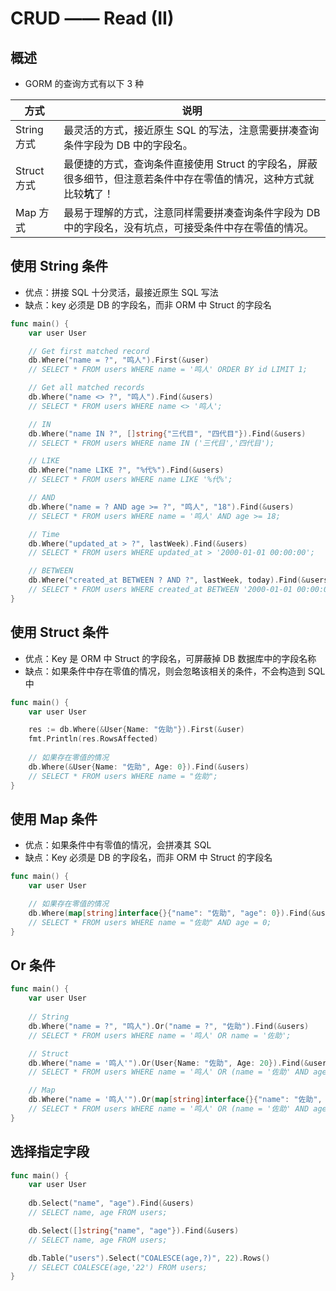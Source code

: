 # CRUD —— Read (II)

## 概述

- GORM 的查询方式有以下 3 种

| 方式        | 说明                                                               |
|-----------|------------------------------------------------------------------|
| String 方式 | 最灵活的方式，接近原生 SQL 的写法，注意需要拼凑查询条件字段为 DB 中的字段名。                      |
| Struct 方式 | 最便捷的方式，查询条件直接使用 Struct 的字段名，屏蔽很多细节，但注意若条件中存在零值的情况，这种方式就比较**坑**了！ |
| Map 方式    | 最易于理解的方式，注意同样需要拼凑查询条件字段为 DB 中的字段名，没有坑点，可接受条件中存在零值的情况。            |

## 使用 String 条件

- 优点：拼接 SQL 十分灵活，最接近原生 SQL 写法
- 缺点：key 必须是 DB 的字段名，而非 ORM 中 Struct 的字段名

```go
func main() {
    var user User

    // Get first matched record
    db.Where("name = ?", "鸣人").First(&user)
    // SELECT * FROM users WHERE name = '鸣人' ORDER BY id LIMIT 1;

    // Get all matched records
    db.Where("name <> ?", "鸣人").Find(&users)
    // SELECT * FROM users WHERE name <> '鸣人';

    // IN
    db.Where("name IN ?", []string{"三代目", "四代目"}).Find(&users)
    // SELECT * FROM users WHERE name IN ('三代目','四代目');

    // LIKE
    db.Where("name LIKE ?", "%代%").Find(&users)
    // SELECT * FROM users WHERE name LIKE '%代%';

    // AND
    db.Where("name = ? AND age >= ?", "鸣人", "18").Find(&users)
    // SELECT * FROM users WHERE name = '鸣人' AND age >= 18;

    // Time
    db.Where("updated_at > ?", lastWeek).Find(&users)
    // SELECT * FROM users WHERE updated_at > '2000-01-01 00:00:00';

    // BETWEEN
    db.Where("created_at BETWEEN ? AND ?", lastWeek, today).Find(&users)
    // SELECT * FROM users WHERE created_at BETWEEN '2000-01-01 00:00:00' AND '2000-01-08 00:00:00';
}
```

## 使用 Struct 条件

- 优点：Key 是 ORM 中 Struct 的字段名，可屏蔽掉 DB 数据库中的字段名称
- 缺点：如果条件中存在零值的情况，则会忽略该相关的条件，不会构造到 SQL 中

```go
func main() {
    var user User

    res := db.Where(&User{Name: "佐助"}).First(&user)
    fmt.Println(res.RowsAffected)
	
    // 如果存在零值的情况
    db.Where(&User{Name: "佐助", Age: 0}).Find(&users)
    // SELECT * FROM users WHERE name = "佐助";
}
```

## 使用 Map 条件

- 优点：如果条件中有零值的情况，会拼凑其 SQL
- 缺点：Key 必须是 DB 的字段名，而非 ORM 中 Struct 的字段名

```go
func main() {
    var user User

    // 如果存在零值的情况
    db.Where(map[string]interface{}{"name": "佐助", "age": 0}).Find(&users)
    // SELECT * FROM users WHERE name = "佐助" AND age = 0;
}
```

## Or 条件

```go
func main() {
    var user User
	
    // String
    db.Where("name = ?", "鸣人").Or("name = ?", "佐助").Find(&users)
    // SELECT * FROM users WHERE name = '鸣人' OR name = '佐助';

    // Struct
    db.Where("name = '鸣人'").Or(User{Name: "佐助", Age: 20}).Find(&users)
    // SELECT * FROM users WHERE name = '鸣人' OR (name = '佐助' AND age = 20);

    // Map
    db.Where("name = '鸣人'").Or(map[string]interface{}{"name": "佐助", "age": 20}).Find(&users)
    // SELECT * FROM users WHERE name = '鸣人' OR (name = '佐助' AND age = 20);
}
```

## 选择指定字段

```go
func main() {
    var user User
    
    db.Select("name", "age").Find(&users)
    // SELECT name, age FROM users;

    db.Select([]string{"name", "age"}).Find(&users)
    // SELECT name, age FROM users;

    db.Table("users").Select("COALESCE(age,?)", 22).Rows()
    // SELECT COALESCE(age,'22') FROM users;
}
```
